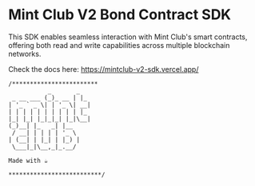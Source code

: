 # Mint Club V2 Bond Contract SDK

This SDK enables seamless interaction with Mint Club's smart contracts, offering both read and write capabilities across multiple blockchain networks.

Check the docs here: https://mintclub-v2-sdk.vercel.app/

```
/************************
           _       _
 _ __ ___ (_)_ __ | |_
| '_ ` _ \| | '_ \| __|
| | | | | | | | | | |_
|_| |_| |_|_|_| |_|\__|
(_)__| |_   _| |__
 / __| | | | | '_ \
| (__| | |_| | |_) |
 \___|_|\__,_|_.__/

Made with ☕

**************************/
```

